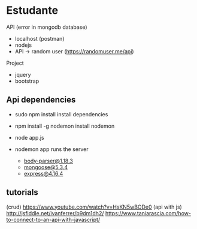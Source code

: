 # Estudante

API (error in mongodb database)
- localhost (postman)
- nodejs
- API -> random user (https://randomuser.me/api)

Project
- jquery
- bootstrap

## Api dependencies

  - sudo npm install
    install dependencies
  - npm install -g nodemon
    install nodemon
  - node app.js
  - nodemon app
    runs the server

	+ body-parser@1.18.3
	+ mongoose@5.3.4
	+ express@4.16.4

## tutorials

(crud) 
https://www.youtube.com/watch?v=HsKN5wBODe0
(api with js)
http://jsfiddle.net/ivanferrer/b9dm1dh2/
https://www.taniarascia.com/how-to-connect-to-an-api-with-javascript/
